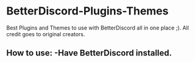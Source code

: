 # BetterDiscord-Plugins-Themes
Best Plugins and Themes to use with BetterDiscord all in one place ;). All credit goes to original creators.

How to use:
-Have BetterDiscord installed.
-
